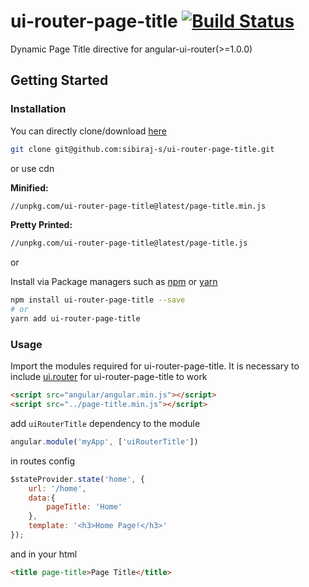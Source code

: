 # ui-router-page-title [![Build Status](https://travis-ci.com/sibiraj-s/ui-router-page-title.svg?branch=master)](https://travis-ci.com/sibiraj-s/ui-router-page-title)

Dynamic Page Title directive for angular-ui-router(>=1.0.0)

## Getting Started

### Installation

You can directly clone/download [here][ui-router-page-title]

```bash
git clone git@github.com:sibiraj-s/ui-router-page-title.git
```

or use cdn

**Minified:**

```bash
//unpkg.com/ui-router-page-title@latest/page-title.min.js
```

**Pretty Printed:**

```bash
//unpkg.com/ui-router-page-title@latest/page-title.js
```

or

Install via Package managers such as [npm][npm] or [yarn][yarn]

```bash
npm install ui-router-page-title --save
# or
yarn add ui-router-page-title
```

### Usage

Import the modules required for ui-router-page-title. It is necessary to include [ui.router][uiRouter] for ui-router-page-title to work

 ```html
<script src="angular/angular.min.js"></script>
<script src="../page-title.min.js"></script>
 ```

add `uiRouterTitle` dependency to the module

```js
angular.module('myApp', ['uiRouterTitle'])
```

in routes config

```js
$stateProvider.state('home', {
    url: '/home',
    data:{
        pageTitle: 'Home'
    },
    template: '<h3>Home Page!</h3>'
});
```

and in your html

```html
<title page-title>Page Title</title>
```

[uiRouter]: https://ui-router.github.io/
[npm]: https://www.npmjs.com/
[yarn]: https://yarnpkg.com/lang/en/
[github]: https://sibiraj-s.github.io/
[ui-router-page-title]: https://github.com/sibiraj-s/ui-router-page-title
[demo]: https://sibiraj-s.github.io/ui-router-page-title/

